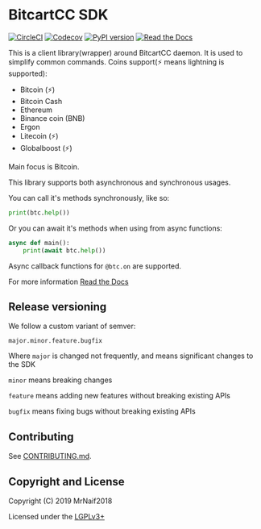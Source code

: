 # BitcartCC SDK

[![CircleCI](https://circleci.com/gh/bitcartcc/bitcart-sdk.svg?style=svg)](https://circleci.com/gh/bitcartcc/bitcart-sdk)
[![Codecov](https://img.shields.io/codecov/c/github/bitcartcc/bitcart-sdk?style=flat-square)](https://codecov.io/gh/bitcartcc/bitcart-sdk)
[![PyPI version](https://img.shields.io/pypi/v/bitcart.svg?style=flat-square)](https://pypi.python.org/pypi/bitcart/)
[![Read the Docs](https://img.shields.io/readthedocs/bitcart-sdk?style=flat-square)](https://sdk.bitcartcc.com)

This is a client library(wrapper) around BitcartCC daemon. It is used to simplify common commands.
Coins support(⚡ means lightning is supported):

- Bitcoin (⚡)
- Bitcoin Cash
- Ethereum
- Binance coin (BNB)
- Ergon
- Litecoin (⚡)
- Globalboost (⚡)

Main focus is Bitcoin.

This library supports both asynchronous and synchronous usages.

You can call it's methods synchronously, like so:

```python
print(btc.help())
```

Or you can await it's methods when using from async functions:

```python
async def main():
    print(await btc.help())
```

Async callback functions for `@btc.on` are supported.

For more information [Read the Docs](https://sdk.bitcartcc.com)

## Release versioning

We follow a custom variant of semver:

`major.minor.feature.bugfix`

Where `major` is changed not frequently, and means significant changes to the SDK

`minor` means breaking changes

`feature` means adding new features without breaking existing APIs

`bugfix` means fixing bugs without breaking existing APIs

## Contributing

See [CONTRIBUTING.md](CONTRIBUTING.md).

## Copyright and License

Copyright (C) 2019 MrNaif2018

Licensed under the [LGPLv3+](LICENSE)
